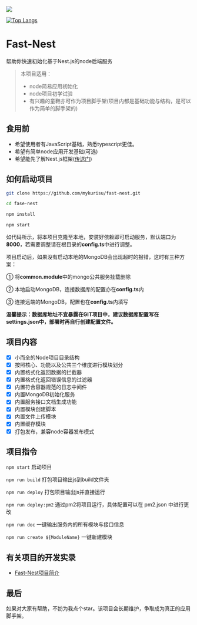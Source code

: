 <a href="https://github.com/mykurisu/fast-nest">
  <img align="center" src="https://github-readme-stats.vercel.app/api/pin/?username=mykurisu&repo=fast-nest" />
</a>

[![Top Langs](https://github-readme-stats.vercel.app/api/top-langs/?username=mykurisu)](https://github.com/mykurisu/fast-nest)

#   Fast-Nest

帮助你快速初始化基于Nest.js的node后端服务

>   本项目适用：
>   -   node简易应用初始化
>   -   node项目初学试验
>   -   有兴趣的童鞋亦可作为项目脚手架(项目内都是基础功能与结构，是可以作为简单的脚手架的)

##  食用前

-   希望使用者有JavaScript基础，熟悉typescript更佳。
-   希望有简单node应用开发基础(可选)
-   希望能先了解Nest.js框架([传送门](https://github.com/nestjs/nest))

##  如何启动项目


```bash
git clone https://github.com/mykurisu/fast-nest.git

cd fase-nest

npm install

npm start
```

如代码所示，将本项目克隆至本地，安装好依赖即可启动服务，默认端口为**8000**，若需要调整请在根目录的**config.ts**中进行调整。

项目启动后，如果没有启动本地的MongoDB会出现超时的报错，这时有三种方案：

①   将**common.module**中的mongo公共服务挂载删除

②   本地启动MongoDB，连接数据库的配置亦在**config.ts**内

③   连接远端的MongoDB，配置也在**config.ts**内填写

**温馨提示：数据库地址不宜暴露在GIT项目中，建议数据库配置写在settings.json中，部署时再自行创建配置文件。**

##  项目内容

-   [x] 小而全的Node项目目录结构
-   [x] 按照核心、功能以及公共三个维度进行模块划分
-   [x] 内置格式化返回数据的拦截器
-   [x] 内置格式化返回错误信息的过滤器
-   [x] 内置符合容器规范的日志中间件
-   [x] 内置MongoDB初始化服务
-   [x] 内置服务接口文档生成功能
-   [x] 内置模块创建脚本
-   [x] 内置文件上传模块
-   [x] 内置缓存模块
-   [x] 打包发布，兼容node容器发布模式

##  项目指令

`npm start` 启动项目

`npm run build` 打包项目输出js到build文件夹

`npm run deploy` 打包项目输出js并直接运行

`npm run deploy:pm2` 通过pm2将项目运行，具体配置可以在 pm2.json 中进行更改

`npm run doc` 一键输出服务内的所有模块与接口信息

`npm run create ${ModuleName}` 一键新建模块

##  有关项目的开发实录

-   [Fast-Nest项目简介](https://juejin.im/post/5dda8ea96fb9a07a7f355f43)

##  最后

如果对大家有帮助，不妨为我点个star。该项目会长期维护，争取成为真正的应用脚手架。

